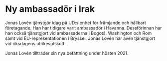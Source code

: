 # Ny ambassadör i Irak

Jonas Lovén tjänstgör idag på UD:s enhet för främjande och hållbart företagande. Han har tidigare varit ambassadör i Havanna. Dessförinnan har han också tjänstgjort vid ambassaderna i Bogotá, Washington och Rom samt vid EU-representationen i Bryssel. Jonas Lovén har även tjänstgjort vid riksdagens utrikesutskott.

Jonas Lovén tillträder sin nya befattning under hösten 2021.
